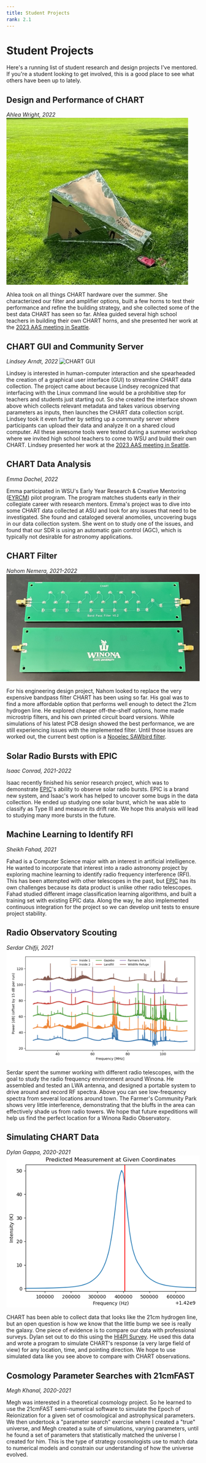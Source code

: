 ```yaml
---
title: Student Projects
rank: 2.1
---
```

# Student Projects
Here's a running list of student research and design projects I've mentored. If you're a student looking to get involved, this is a good place to see what others have been up to lately.

## Design and Performance of CHART
*Ahlea Wright, 2022*
![CHART Test](media/chart_test.jpeg)

Ahlea took on all things CHART hardware over the summer.
She characterized our filter and amplifier options, built a few horns to test
their performance and refine the building strategy, and she collected some of the
best data CHART has seen so far.
Ahlea guided several high school teachers in building their own CHART horns,
and she presented her work at the [2023 AAS meeting in Seattle](https://ui.adsabs.harvard.edu/abs/2023AAS...24117003A/abstract).

## CHART GUI and Community Server
*Lindsey Arndt, 2022*
![CHART GUI](https://astrochart.github.io/website/images_for_website/GUI%20screenshots/allGUI.png)

Lindsey is interested in human-computer interaction and she spearheaded the creation of
a graphical user interface (GUI) to streamline CHART data collection.
The project came about because Lindsey recognized that interfacing with the Linux command
line would be a prohibitive step for teachers and students just starting out.
So she created the interface shown above which collects relevant metadata and takes
various observing parameters as inputs, then launches the CHART data collection script.
Lindsey took it even further by setting up a community server where participants
can upload their data and analyze it on a shared cloud computer.
All these awesome tools were tested during a summer workshop where we invited
high school teachers to come to WSU and build their own CHART.
Lindsey presented her work at the [2023 AAS meeting in Seattle](https://ui.adsabs.harvard.edu/abs/2023AAS...24117003A/abstract).

## CHART Data Analysis
*Emma Dachel, 2022*

Emma participated in WSU's Early Year Research & Creative Mentoring ([EYRCM](https://www.winona.edu/grants/early-year.asp)) pilot program. The program matches students early in their collegiate career with research mentors. Emma's project was to dive into some CHART data collected at ASU and look for any issues that need to be investigated. She found and cataloged several anomolies, uncovering bugs in our data collection system. She went on to study one of the issues, and found that our SDR is using an automatic gain control (AGC), which is typically not desirable for astronomy applications.

## CHART Filter
*Nahom Nemera, 2021-2022*
![Microstrip](media/chart_filter.jpg)

For his engineering design project, Nahom looked to replace the very expensive bandpass filter CHART has been using so far. His goal was to find a more affordable option that performs well enough to detect the 21cm hydrogen line. He explored cheaper off-the-shelf options, home made microstrip filters, and his own printed circuit board versions. While simulations of his latest PCB design showed the best performance, we are still experiencing issues with the implemented filter. Until those issues are worked out, the current best option is a [Nooelec SAWbird filter](https://www.nooelec.com/store/sawbird-h1-barebones.html_).

## Solar Radio Bursts with EPIC
*Isaac Conrad, 2021-2022*

Isaac recently finished his senior research project, which was to demonstrate [EPIC](research#epic)'s ability to observe solar radio bursts. EPIC is a brand new system, and Isaac's work has helped to uncover some bugs in the data collection. He ended up studying one solar burst, which he was able to classify as Type III and measure its drift rate. We hope this analysis will lead to studying many more bursts in the future.

## Machine Learning to Identify RFI
*Sheikh Fahad, 2021*

Fahad is a Computer Science major with an interest in artificial intelligence. He wanted to incorporate that interest into a radio astronomy project by exploring machine learning to identify radio frequency interference (RFI). This has been attempted with other telescopes in the past, but [EPIC](research#epic) has its own challenges because its data product is unlike other radio telescopes. Fahad studied different image classification learning algorithms, and built a training set with existing EPIC data. Along the way, he also implemented continuous integration for the project so we can develop unit tests to ensure project stability.

## Radio Observatory Scouting
*Serdar Chifji, 2021*
![Scouting data](media/scouting_data.png)

Serdar spent the summer working with different radio telescopes, with the goal to study the radio frequency environment around Winona. He assembled and tested an LWA antenna, and designed a portable system to drive around and record RF spectra. Above you can see low-frequency spectra from several locations around town. The Farmer's Community Park shows very little interference, demonstrating that the bluffs in the area can effectively shade us from radio towers. We hope that future expeditions will help us find the perfect location for a Winona Radio Observatory.

## Simulating CHART Data
*Dylan Gappa, 2020-2021*
![chart sim](media/simulated_chart_data.png)

CHART has been able to collect data that looks like the 21cm hydrogen line, but an open question is how we know that the little bump we see is really the galaxy. One piece of evidence is to compare our data with professional surveys. Dylan set out to do this using the [HI4PI Survey](https://ui.adsabs.harvard.edu/abs/2016A%26A...594A.116H/abstract). He used this data and wrote a program to simulate CHART's response (a very large field of view) for any location, time, and pointing direction. We hope to use simulated data like you see above to compare with CHART observations.

## Cosmology Parameter Searches with 21cmFAST
*Megh Khanal, 2020-2021*

Megh was interested in a theoretical cosmology project. So he learned to use the 21cmFAST semi-numerical software to simulate the Epoch of Reionization for a given set of cosmological and astrophysical parameters. We then undertook a "parameter search" exercise where I created a "true" universe, and Megh created a suite of simulations, varying parameters, until he found a set of parameters that statistically matched the universe I created for him. This is the type of strategy cosmologists use to match data to numerical models and constrain our understanding of how the universe evolved.
